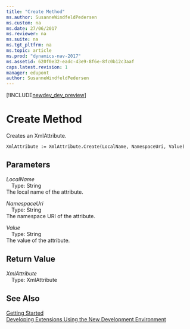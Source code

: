 ```yaml
---
title: "Create Method"
ms.author: SusanneWindfeldPedersen
ms.custom: na
ms.date: 27/06/2017
ms.reviewer: na
ms.suite: na
ms.tgt_pltfrm: na
ms.topic: article
ms.prod: "dynamics-nav-2017"
ms.assetid: 620f0e32-eadc-43e9-8f6e-8fc0b12c3aaf
caps.latest.revision: 1
manager: edupont
author: SusanneWindfeldPedersen
---
```


[!INCLUDE[newdev_dev_preview](../includes/newdev_dev_preview.md)]

# Create Method
Creates an XmlAttribute.  
```  
XmlAttribute := XmlAttribute.Create(LocalName, NamespaceUri, Value)  
```  
## Parameters
*LocalName*    
&emsp;Type: String  
The local name of the attribute.  
  
*NamespaceUri*    
&emsp;Type: String  
The namespace URI of the attribute.  
  
*Value*    
&emsp;Type: String  
The value of the attribute.  
  
## Return Value
*XmlAttribute*  
&emsp;Type: XmlAttribute  
  
## See Also
[Getting Started](../devenv-get-started.md)  
[Developing Extensions Using the New Development Environment](../devenv-dev-overview.md)  
